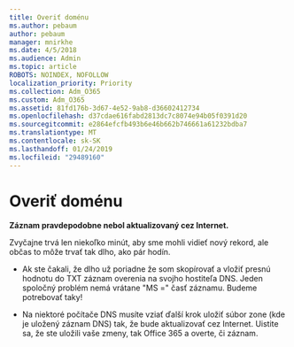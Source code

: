 ```yaml
---
title: Overiť doménu
ms.author: pebaum
author: pebaum
manager: mnirkhe
ms.date: 4/5/2018
ms.audience: Admin
ms.topic: article
ROBOTS: NOINDEX, NOFOLLOW
localization_priority: Priority
ms.collection: Adm_O365
ms.custom: Adm_O365
ms.assetid: 81fd176b-3d67-4e52-9ab8-d36602412734
ms.openlocfilehash: d37cdae616fabd2813dc7c8074e94b05f0391d20
ms.sourcegitcommit: e2864efcfb493b6e46b662b746661a61232bdba7
ms.translationtype: MT
ms.contentlocale: sk-SK
ms.lasthandoff: 01/24/2019
ms.locfileid: "29489160"
---
```

# <a name="verify-your-domain"></a>Overiť doménu

 **Záznam pravdepodobne nebol aktualizovaný cez Internet.**
  
Zvyčajne trvá len niekoľko minút, aby sme mohli vidieť nový rekord, ale občas to môže trvať tak dlho, ako pár hodín. 
  
- Ak ste čakali, že dlho už poriadne že som skopírovať a vložiť presnú hodnotu do TXT záznam overenia na svojho hostiteľa DNS. Jeden spoločný problém nemá vrátane "MS =" časť záznamu. Budeme potrebovať taky!
    
- Na niektoré počítače DNS musíte vziať ďalší krok uložiť súbor zone (kde je uložený záznam DNS) tak, že bude aktualizovať cez Internet. Uistite sa, že ste uložili vaše zmeny, tak Office 365 a overte, či záznam.
    


